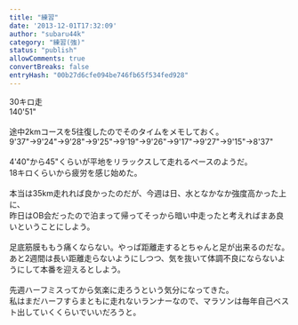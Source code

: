 ```yaml
---
title: "練習"
date: '2013-12-01T17:32:09'
author: "subaru44k"
category: "練習(強)"
status: "publish"
allowComments: true
convertBreaks: false
entryHash: "00b27d6cfe094be746fb65f534fed928"
---
```

30キロ走<br>
140'51"<br>
<br>
途中2kmコースを5往復したのでそのタイムをメモしておく。<br>
9'37"→9'24"→9'28"→9'25"→9'19"→9'26"→9'17"→9'27"→9'15"→8'37"<br>
<br>
4'40"から45"くらいが平地をリラックスして走れるペースのようだ。<br>
18キロくらいから疲労を感じ始めた。<br>
<br>
本当は35km走れれば良かったのだが、今週は日、水となかなか強度高かった上に、<br>
昨日はOB会だったので泊まって帰ってそっから暗い中走ったと考えればまあ良いということにしよう。<br>
<br>
足底筋膜ももう痛くならない。やっぱ距離走するとちゃんと足が出来るのだな。<br>
あと2週間は長い距離走らないようにしつつ、気を抜いて体調不良にならないようにして本番を迎えるとしよう。<br>
<br>
先週ハーフミスってから気楽に走ろうという気分になってきた。<br>
私はまだハーフすらまともに走れないランナーなので、マラソンは毎年自己ベスト出していくくらいでいいだろうと。
